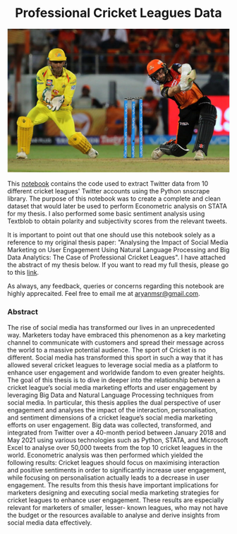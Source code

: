 <h1 align="center">
  Professional Cricket Leagues Data
</h1>

<div align="center">
  <img alt="Cover" src="https://github.com/aryanmsr/professional_cricket_leagues_data/blob/main/Screen%20Shot%202022-01-13%20at%206.27.52%20PM.png" />
</div>

This [notebook](https://github.com/aryanmsr/professional_cricket_leagues_data/blob/main/Thesis_Twitter_Dataset_Clean.ipynb) contains the code used to extract Twitter data from 10 different cricket leagues' Twitter accounts using the Python snscrape library. The purpose of this notebook was to create a complete and clean dataset that would later be used to perform Econometric analysis on STATA for my thesis. I also performed some basic sentiment analysis using Textblob to obtain polarity and subjectivity scores from the relevant tweets.

It is important to point out that one should use this notebook solely as a reference to my original thesis paper: "Analysing the Impact of Social Media Marketing on User Engagement Using Natural Language Processing and Big Data Analytics: The Case of Professional Cricket Leagues". I have attached the abstract of my thesis below. If you want to read my full thesis, please go to this [link](https://drive.google.com/file/d/12O0pSfLe5M7m73ix6uk5TLUgcQOVHulS/view?usp=sharing).

As always, any feedback, queries or concerns regarding this notebook are highly apprecaited. Feel free to email me at aryanmsr@gmail.com.

### Abstract

The rise of social media has transformed our lives in an unprecedented way.
Marketers today have embraced this phenomenon as a key marketing channel to
communicate with customers and spread their message across the world to a
massive potential audience. The sport of Cricket is no different. Social media has
transformed this sport in such a way that it has allowed several cricket leagues to
leverage social media as a platform to enhance user engagement and worldwide
fandom to even greater heights. The goal of this thesis is to dive in deeper into the
relationship between a cricket league’s social media marketing efforts and user
engagement by leveraging Big Data and Natural Language Processing techniques
from social media. In particular, this thesis applies the dual perspective of user
engagement and analyses the impact of the interaction, personalisation, and
sentiment dimensions of a cricket league’s social media marketing efforts on user
engagement. Big data was collected, transformed, and integrated from Twitter over a
40-month period between January 2018 and May 2021 using various technologies
such as Python, STATA, and Microsoft Excel to analyse over 50,000 tweets from the
top 10 cricket leagues in the world. Econometric analysis was then performed which
yielded the following results: Cricket leagues should focus on maximising interaction
and positive sentiments in order to significantly increase user engagement, while
focusing on personalisation actually leads to a decrease in user engagement. The
results from this thesis have important implications for marketers designing and
executing social media marketing strategies for cricket leagues to enhance user
engagement. These results are especially relevant for marketers of smaller, lesser-
known leagues, who may not have the budget or the resources available to analyse
and derive insights from social media data effectively.



